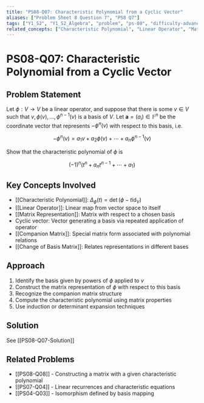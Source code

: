 ```yaml
---
title: "PS08-Q07: Characteristic Polynomial from a Cyclic Vector"
aliases: ["Problem Sheet 8 Question 7", "PS8 Q7"]
tags: ["Y1_S2", "Y1_S2_Algebra", "problem", "ps-08", "difficulty-advanced"]
related_concepts: ["Characteristic Polynomial", "Linear Operator", "Matrix Representation", "Cyclic Vector", "Change of Basis", "Companion Matrix"]
---
```


# PS08-Q07: Characteristic Polynomial from a Cyclic Vector

## Problem Statement
Let $\phi: V \rightarrow V$ be a linear operator, and suppose that there is some $v \in V$ such that $v, \phi(v), \ldots, \phi^{n-1}(v)$ is a basis of $V$. Let $\mathbf{a} = (a_i) \in \mathbb{F}^n$ be the coordinate vector that represents $-\phi^n(v)$ with respect to this basis, i.e.

$$-\phi^n(v) = a_1 v + a_2 \phi(v) + \cdots + a_n \phi^{n-1}(v)$$

Show that the characteristic polynomial of $\phi$ is

$$(-1)^n(t^n + a_n t^{n-1} + \cdots + a_1)$$

## Key Concepts Involved
- [[Characteristic Polynomial]]: $\Delta_\phi(t) = \det(\phi - t\text{id}_V)$
- [[Linear Operator]]: Linear map from vector space to itself
- [[Matrix Representation]]: Matrix with respect to a chosen basis
- Cyclic vector: Vector generating a basis via repeated application of operator
- [[Companion Matrix]]: Special matrix form associated with polynomial relations
- [[Change of Basis Matrix]]: Relates representations in different bases

## Approach
1. Identify the basis given by powers of $\phi$ applied to $v$
2. Construct the matrix representation of $\phi$ with respect to this basis
3. Recognize the companion matrix structure
4. Compute the characteristic polynomial using matrix properties
5. Use induction or determinant expansion techniques

## Solution
See [[PS08-Q07-Solution]]

## Related Problems
- [[PS08-Q08]] - Constructing a matrix with a given characteristic polynomial
- [[PS07-Q04]] - Linear recurrences and characteristic equations
- [[PS04-Q03]] - Isomorphism defined by basis mapping